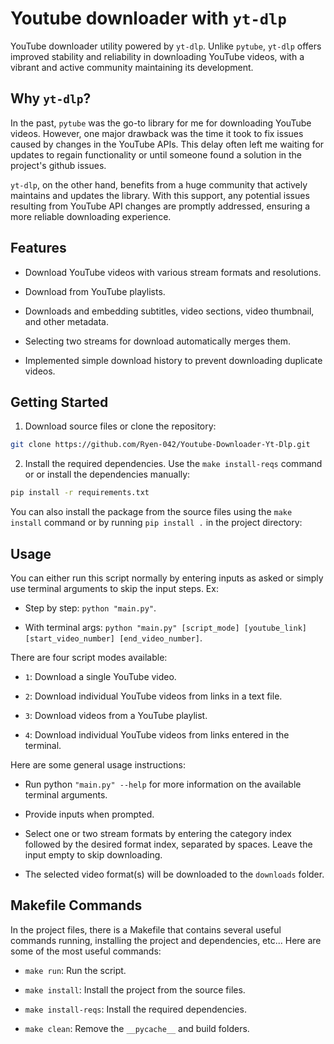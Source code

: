 # Youtube downloader with `yt-dlp`

YouTube downloader utility powered by `yt-dlp`. Unlike `pytube`, `yt-dlp` offers improved stability and reliability in downloading YouTube videos, with a vibrant and active community maintaining its development.

## Why `yt-dlp`?

In the past, `pytube` was the go-to library for me for downloading YouTube videos. However, one major drawback was the time it took to fix issues caused by changes in the YouTube APIs. This delay often left me waiting for updates to regain functionality or until someone found a solution in the project's github issues.

`yt-dlp`, on the other hand, benefits from a huge community that actively maintains and updates the library. With this support, any potential issues resulting from YouTube API changes are promptly addressed, ensuring a more reliable downloading experience.

## Features

- Download YouTube videos with various stream formats and resolutions.

- Download from YouTube playlists.

- Downloads and embedding subtitles, video sections, video thumbnail, and other metadata.

- Selecting two streams for download automatically merges them.

- Implemented simple download history to prevent downloading duplicate videos.

## Getting Started

1. Download source files or clone the repository:

```bash
git clone https://github.com/Ryen-042/Youtube-Downloader-Yt-Dlp.git
```

2. Install the required dependencies. Use the `make install-reqs` command or or install the dependencies manually:

```bash
pip install -r requirements.txt
```
You can also install the package from the source files using the `make install` command or by running `pip install .` in the project directory:

## Usage

You can either run this script normally by entering inputs as asked or simply use terminal arguments to skip the input steps. Ex:

- Step by step: `python "main.py"`.

- With terminal args: `python "main.py" [script_mode] [youtube_link] [start_video_number] [end_video_number]`.

There are four script modes available:

- `1`: Download a single YouTube video.

- `2`: Download individual YouTube videos from links in a text file.

- `3`: Download videos from a YouTube playlist.

- `4`: Download individual YouTube videos from links entered in the terminal.

Here are some general usage instructions:

- Run python `"main.py" --help` for more information on the available terminal arguments.

- Provide inputs when prompted.

- Select one or two stream formats by entering the category index followed by the desired format index, separated by spaces. Leave the input empty to skip downloading.

- The selected video format(s) will be downloaded to the `downloads` folder.

## Makefile Commands

In the project files, there is a Makefile that contains several useful commands running, installing the project and dependencies, etc... Here are some of the most useful commands:

- `make run`: Run the script.

- `make install`: Install the project from the source files.

- `make install-reqs`: Install the required dependencies.

- `make clean`: Remove the `__pycache__` and build folders.
